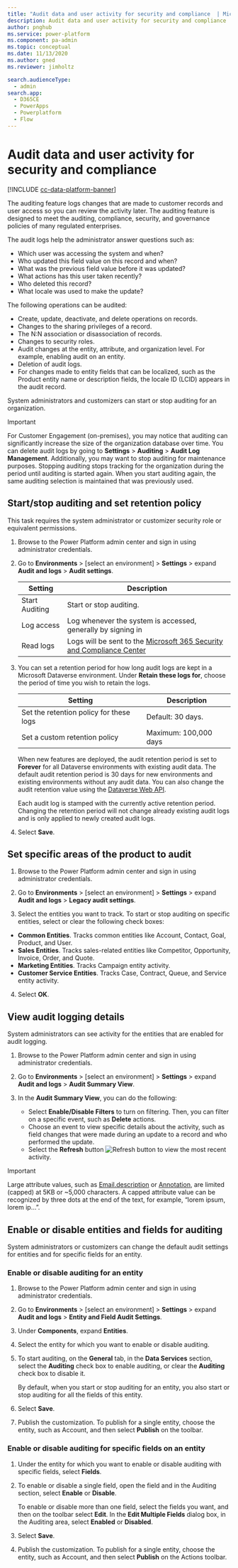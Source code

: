 ```yaml
---
title: "Audit data and user activity for security and compliance  | MicrosoftDocs"
description: Audit data and user activity for security and compliance
author: pnghub
ms.service: power-platform
ms.component: pa-admin
ms.topic: conceptual
ms.date: 11/13/2020
ms.author: gned
ms.reviewer: jimholtz 

search.audienceType: 
  - admin
search.app:
  - D365CE
  - PowerApps
  - Powerplatform
  - Flow
---
```

# Audit data and user activity for security and compliance

[!INCLUDE [cc-data-platform-banner](../includes/cc-data-platform-banner.md)]

The auditing feature logs changes that are made to customer records and user access so you can review the activity later. The auditing feature is designed to meet the auditing, compliance, security, and governance policies of many regulated enterprises.  
<!-- 
> [!NOTE]
> This topic describes the process for enabling and viewing activities for a specific set of entities and attributes. For a auditing at a broader entity level with multiple records, consider using Activity Logging. See [Enable and use Activity Logging](enable-use-comprehensive-auditing.md).
-->
 The audit logs help the administrator answer questions such as:  
  
- Which user was accessing the system and when?  
- Who updated this field value on this record and when?  
- What was the previous field value before it was updated?  
- What actions has this user taken recently?  
- Who deleted this record?  
- What locale was used to make the update?  
  
The following operations can be audited:  
  
- Create, update, deactivate, and delete operations on records.  
- Changes to the sharing privileges of a record.  
- The N:N association or disassociation of records.  
- Changes to security roles.  
- Audit changes at the entity, attribute, and organization level. For example, enabling audit on an entity.   
- Deletion of audit logs.  
- For changes made to entity fields that can be localized, such as the Product entity name or description fields, the locale ID (LCID) appears in the audit record.  
  
System administrators and customizers can start or stop auditing for an organization.  
  
> [!IMPORTANT]
> For Customer Engagement (on-premises), you may notice that auditing can significantly increase the size of the organization database over time. You can delete audit logs by going to **Settings** > **Auditing** > **Audit Log Management**. Additionally, you may want to stop auditing for maintenance purposes. Stopping auditing stops tracking for the organization during the period until auditing is started again. When you start auditing again, the same auditing selection is maintained that was previously used.  
  
## Start/stop auditing and set retention policy  
This task requires the system administrator or customizer security role or equivalent permissions.  
  
1. Browse to the Power Platform admin center and sign in using administrator credentials. 
  
2. Go to **Environments** > [select an environment] > **Settings** > expand **Audit and logs** > **Audit settings**.
  
   |      Setting |     Description    |
   |--------------------|---------------------|
   | Start Auditing   | Start or stop auditing.    |
   | Log access | Log whenever the system is accessed, generally by signing in  |  
   | Read logs | Logs will be sent to the [Microsoft 365 Security and Compliance Center](https://protection.office.com/homepage) |

3. You can set a retention period for how long audit logs are kept in a Microsoft Dataverse environment. Under **Retain these logs for**, choose the period of time you wish to retain the logs.

   |      Setting |     Description    |
   |--------------------|---------------------|
   | Set the retention policy for these logs   | Default: 30 days.   |
   | Set a custom retention policy | Maximum: 100,000 days  |  

   When new features are deployed, the audit retention period is set to **Forever** for all Dataverse environments with existing audit data. The default audit retention period is 30 days for new environments and existing environments without any audit data. You can also change the audit retention value using the [Dataverse Web API](https://docs.microsoft.com/powerapps/developer/common-data-service/webapi/overview). 

   Each audit log is stamped with the currently active retention period. Changing the retention period will not change already existing audit logs and is only applied to newly created audit logs. 

4. Select **Save**.
  
## Set specific areas of the product to audit

1. Browse to the Power Platform admin center and sign in using administrator credentials. 
  
2. Go to **Environments** > [select an environment] > **Settings** > expand **Audit and logs** > **Legacy audit settings**.

3. Select the entities you want to track. To start or stop auditing on specific entities, select or clear the following check boxes:  
  
  <!--  **Audit user access**. Tracks when a user accesses customer engagement apps (such as Dynamics 365 Sales and Customer Service), including the user name and time.  -->
   - **Common Entities**. Tracks common entities like Account, Contact, Goal, Product, and User.  
   - **Sales Entities**. Tracks sales-related entities like Competitor, Opportunity, Invoice, Order, and Quote.  
   - **Marketing Entities**. Tracks Campaign entity activity.  
   - **Customer Service Entities**. Tracks Case, Contract, Queue, and Service entity activity.  
  
4. Select **OK**.  

## View audit logging details  
System administrators can see activity for the entities that are enabled for audit logging.  
  
1. Browse to the Power Platform admin center and sign in using administrator credentials. 
  
2. Go to **Environments** > [select an environment] > **Settings** > expand **Audit and logs** > **Audit Summary View**.
  
3. In the **Audit Summary View**, you can do the following:  
  
   - Select **Enable/Disable Filters** to turn on filtering. Then, you can filter on a specific event, such as **Delete** actions.  
   - Choose an event to view specific details about the activity, such as field changes that were made during an update to a record and who performed the update.  
   - Select the **Refresh** button  ![Refresh button](media/html-viewer-grid-refresh.png "Refresh button") to view the most recent activity. 

> [!IMPORTANT]
> Large attribute values, such as [Email.description](https://docs.microsoft.com/powerapps/developer/common-data-service/reference/entities/email) or [Annotation](https://docs.microsoft.com/powerapps/developer/common-data-service/reference/entities/annotation), are limited (capped) at 5KB or ~5,000 characters. A capped attribute value can be recognized by three dots at the end of the text, for example, “lorem ipsum, lorem ip…”.

## Enable or disable entities and fields for auditing  
System administrators or customizers can change the default audit settings for entities and for specific fields for an entity.  
  
### Enable or disable auditing for an entity  
  
1. Browse to the Power Platform admin center and sign in using administrator credentials. 
  
2. Go to **Environments** > [select an environment] > **Settings** > expand **Audit and logs** > **Entity and Field Audit Settings**.

3. Under **Components**, expand **Entities**.  
  
4. Select the entity for which you want to enable or disable auditing.  
  
5. To start auditing, on the **General** tab, in the **Data Services** section, select the **Auditing** check box to enable auditing, or clear the **Auditing** check box to disable it.  
  
   By default, when you start or stop auditing for an entity, you also start or stop auditing for all the fields of this entity.  
  
6. Select **Save**.  
  
7. Publish the customization. To publish for a single entity, choose the entity, such as Account, and then select **Publish** on the toolbar.  
  
### Enable or disable auditing for specific fields on an entity 
  
1. Under the entity for which you want to enable or disable auditing with specific fields, select **Fields**.  
  
2. To enable or disable a single field, open the field and in the Auditing section, select **Enable** or **Disable**.  
  
   To enable or disable more than one field, select the fields you want, and then on the toolbar select **Edit**. In the **Edit Multiple Fields** dialog box, in the Auditing area, select **Enabled** or **Disabled**.  
  
3. Select **Save**.  
  
4. Publish the customization. To publish for a single entity, choose the entity, such as Account, and then select **Publish** on the Actions toolbar.  



